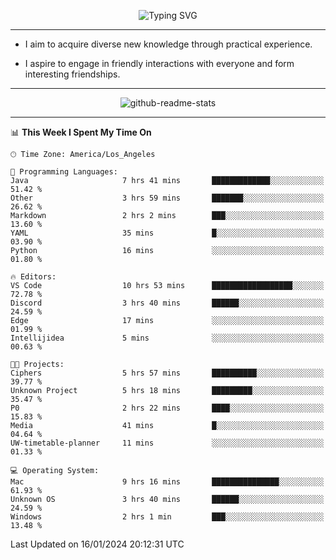 <p align="center">
  <img src="https://readme-typing-svg.demolab.com?font=Fira+Code&weight=500&size=32&duration=2500&pause=1600&center=true&vCenter=true&random=false&width=1024&height=64&lines=Hi+there+%F0%9F%91%8B;I'm+delighted+you+could+make+it+here+%F0%9F%8E%89;I'm+Harry%2C+a+college+student+still+finding+my+way" alt="Typing SVG" />
</p>


---


- I aim to acquire diverse new knowledge through practical experience.

- I aspire to engage in friendly interactions with everyone and form interesting friendships.


---


<p align="center">
  <img src="https://github-readme-stats.vercel.app/api?username=Harry-Jing&show_icons=true" alt="github-readme-stats"/>
</p>


---

<!--START_SECTION:waka-->
📊 **This Week I Spent My Time On** 

```text
🕑︎ Time Zone: America/Los_Angeles

💬 Programming Languages: 
Java                     7 hrs 41 mins       █████████████░░░░░░░░░░░░   51.42 % 
Other                    3 hrs 59 mins       ███████░░░░░░░░░░░░░░░░░░   26.62 % 
Markdown                 2 hrs 2 mins        ███░░░░░░░░░░░░░░░░░░░░░░   13.60 % 
YAML                     35 mins             █░░░░░░░░░░░░░░░░░░░░░░░░   03.90 % 
Python                   16 mins             ░░░░░░░░░░░░░░░░░░░░░░░░░   01.80 % 

🔥 Editors: 
VS Code                  10 hrs 53 mins      ██████████████████░░░░░░░   72.78 % 
Discord                  3 hrs 40 mins       ██████░░░░░░░░░░░░░░░░░░░   24.59 % 
Edge                     17 mins             ░░░░░░░░░░░░░░░░░░░░░░░░░   01.99 % 
Intellijidea             5 mins              ░░░░░░░░░░░░░░░░░░░░░░░░░   00.63 % 

🐱‍💻 Projects: 
Ciphers                  5 hrs 57 mins       ██████████░░░░░░░░░░░░░░░   39.77 % 
Unknown Project          5 hrs 18 mins       █████████░░░░░░░░░░░░░░░░   35.47 % 
P0                       2 hrs 22 mins       ████░░░░░░░░░░░░░░░░░░░░░   15.83 % 
Media                    41 mins             █░░░░░░░░░░░░░░░░░░░░░░░░   04.64 % 
UW-timetable-planner     11 mins             ░░░░░░░░░░░░░░░░░░░░░░░░░   01.33 % 

💻 Operating System: 
Mac                      9 hrs 16 mins       ███████████████░░░░░░░░░░   61.93 % 
Unknown OS               3 hrs 40 mins       ██████░░░░░░░░░░░░░░░░░░░   24.59 % 
Windows                  2 hrs 1 min         ███░░░░░░░░░░░░░░░░░░░░░░   13.48 % 
```


 Last Updated on 16/01/2024 20:12:31 UTC
<!--END_SECTION:waka-->
